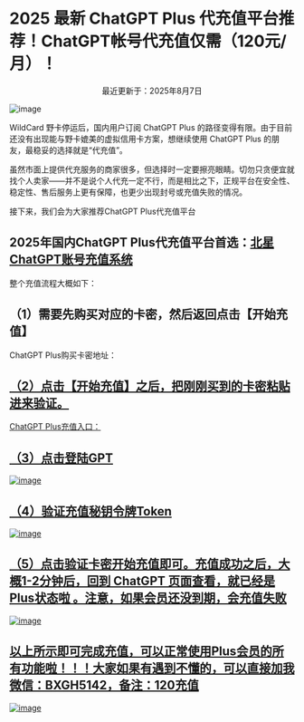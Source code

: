 # 2025 最新 ChatGPT Plus 代充值平台推荐！ChatGPT帐号代充值仅需（120元/月）！

<p align="center">最近更新于：2025年8月7日</p>

![image](https://github.com/lwz990128/chatgpt-plus-Recharge-system/blob/main/img-folder/%E5%9B%BE%E7%89%87/%E5%BE%AE%E4%BF%A1%E5%9B%BE%E7%89%87_20250809223523.png)

WildCard 野卡停运后，国内用户订阅 ChatGPT Plus 的路径变得有限。由于目前还没有出现能与野卡媲美的虚拟信用卡方案，想继续使用 ChatGPT Plus 的朋友，最稳妥的选择就是“代充值”。

虽然市面上提供代充服务的商家很多，但选择时一定要擦亮眼睛。切勿只贪便宜就找个人卖家——并不是说个人代充一定不行，而是相比之下，正规平台在安全性、稳定性、售后服务上更有保障，也更少出现封号或充值失败的情况。

接下来，我们会为大家推荐ChatGPT Plus代充值平台

## 2025年国内ChatGPT Plus代充值平台首选：<a href="https://gpt.beixing.xyz/single">北星ChatGPT账号充值系统</a>

整个充值流程大概如下：

## （1）需要先购买对应的卡密，然后返回点击【开始充值】

ChatGPT Plus购买卡密地址：<a href="https://ka.beixing.xyz/">

## （2）点击【开始充值】之后，把刚刚买到的卡密粘贴进来验证。

ChatGPT Plus充值入口：<a href="https://gpt.beixing.xyz/single">

## （3）点击登陆GPT

![image](https://github.com/lwz990128/chatgpt-plus-Recharge-system/blob/main/img-folder/%E5%9B%BE%E7%89%87/image-3.png)

## （4）验证充值秘钥令牌Token

![image](https://github.com/lwz990128/chatgpt-plus-Recharge-system/blob/main/img-folder/%E5%9B%BE%E7%89%87/image-4.png)

## （5）点击验证卡密开始充值即可。充值成功之后，大概1-2分钟后，回到 ChatGPT 页面查看，就已经是Plus状态啦 。注意，如果会员还没到期，会充值失败

![image](https://github.com/lwz990128/chatgpt-plus-Recharge-system/blob/main/img-folder/%E5%9B%BE%E7%89%87/image-2.png)


## 以上所示即可完成充值，可以正常使用Plus会员的所有功能啦！！！大家如果有遇到不懂的，可以直接加我微信：BXGH5142，备注：120充值 

![image](https://github.com/lwz990128/chatgpt-plus-Recharge-system/blob/main/img-folder/%E5%9B%BE%E7%89%87/image-5.png)


